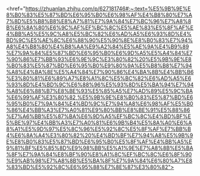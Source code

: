 <href="https://zhuanlan.zhihu.com/p/627181746#:~:text=%E5%9B%9E%E8%B0%83%E5%87%BD%E6%95%B0%E6%98%AF%E4%B8%80%E7%A7%8D%E5%B8%B8%E8%A7%81%E7%9A%84%E7%BC%96%E7%A8%8B%E6%8A%80%E6%9C%AF%EF%BC%8C%E5%AE%83%E5%8F%AF%E4%BB%A5%E5%9C%A8%E5%BC%82%E6%AD%A5%E6%93%8D%E4%BD%9C%E5%AE%8C%E6%88%90%E5%90%8E%E8%B0%83%E7%94%A8%E4%B8%80%E4%B8%AA%E9%A2%84%E5%AE%9A%E4%B9%89%E7%9A%84%E5%87%BD%E6%95%B0%E6%9D%A5%E5%A4%84%E7%90%86%E7%BB%93%E6%9E%9C%E3%80%82%20%E5%9B%9E%E8%B0%83%E5%87%BD%E6%95%B0%E9%80%9A%E5%B8%B8%E7%94%A8%E4%BA%8E%E5%A4%84%E7%90%86%E4%BA%8B%E4%BB%B6%E3%80%81%E6%89%A7%E8%A1%8C%E5%BC%82%E6%AD%A5%E6%93%8D%E4%BD%9C%E6%88%96%E5%93%8D%E5%BA%94%E7%94%A8%E6%88%B7%E8%BE%93%E5%85%A5%E7%AD%89%E5%9C%BA%E6%99%AF%E3%80%82,%E5%9B%9E%E8%B0%83%E5%87%BD%E6%95%B0%E7%9A%84%E4%BD%9C%E7%94%A8%E6%98%AF%E5%B0%86%E4%BB%A3%E7%A0%81%E9%80%BB%E8%BE%91%E5%88%86%E7%A6%BB%E5%87%BA%E6%9D%A5%EF%BC%8C%E4%BD%BF%E5%BE%97%E4%BB%A3%E7%A0%81%E6%9B%B4%E5%8A%A0%E6%A8%A1%E5%9D%97%E5%8C%96%E5%92%8C%E5%8F%AF%E7%BB%B4%E6%8A%A4%E3%80%82%20%E4%BD%BF%E7%94%A8%E5%9B%9E%E8%B0%83%E5%87%BD%E6%95%B0%E5%8F%AF%E4%BB%A5%E9%81%BF%E5%85%8D%E9%98%BB%E5%A1%9E%E7%A8%8B%E5%BA%8F%E7%9A%84%E8%BF%90%E8%A1%8C%EF%BC%8C%E6%8F%90%E9%AB%98%E7%A8%8B%E5%BA%8F%E7%9A%84%E6%80%A7%E8%83%BD%E5%92%8C%E6%95%88%E7%8E%87%E3%80%82">
